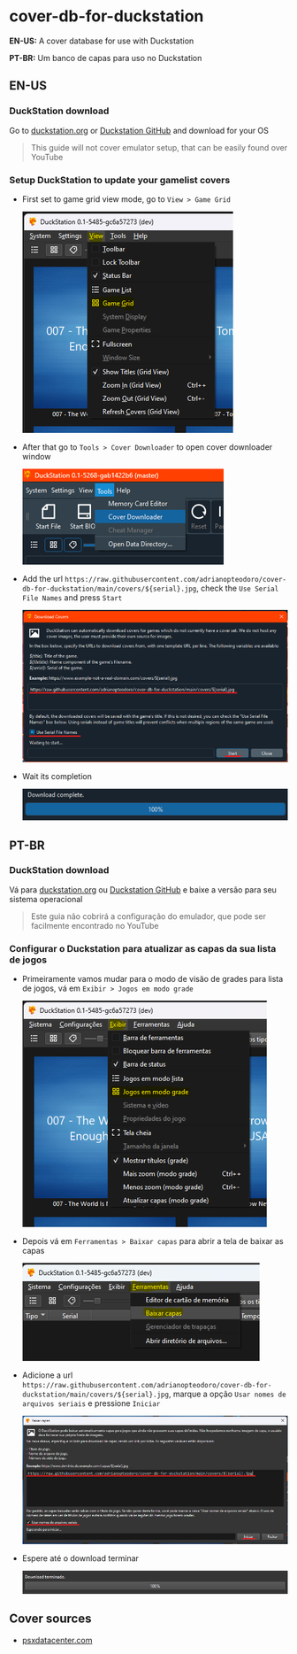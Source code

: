 # cover-db-for-duckstation

**EN-US:** A cover database for use with Duckstation

**PT-BR:** Um banco de capas para uso no Duckstation

## EN-US

### DuckStation download

Go to [duckstation.org](https://www.duckstation.org/) or [Duckstation GitHub](https://github.com/stenzek/duckstation/releases/tag/latest) and download for your OS
> This guide will not cover emulator setup, that can be easily found over YouTube

### Setup DuckStation to update your gamelist covers

- First set to game grid view mode, go to `View > Game Grid`

  ![View > Game Grid](assets\duckstation-show-grid.png)

- After that go to `Tools > Cover Downloader` to open cover downloader window
  
  ![Tools > Cover Downloader](assets/duckstation-step1.png)

- Add the url `https://raw.githubusercontent.com/adrianopteodoro/cover-db-for-duckstation/main/covers/${serial}.jpg`, check the `Use Serial File Names` and press `Start`
  
  ![Cover Downloader Settings](assets/duckstation-step2.png)

- Wait its completion
  
  ![Cover Downloader Completed](assets/duckstation-step3.png)

## PT-BR

### DuckStation download

Vá para [duckstation.org](https://www.duckstation.org/) ou [Duckstation GitHub](https://github.com/stenzek/duckstation/releases/tag/latest) e baixe a versão para seu sistema operacional
> Este guia não cobrirá a configuração do emulador, que pode ser facilmente encontrado no YouTube

### Configurar o Duckstation para atualizar as capas da sua lista de jogos

- Primeiramente vamos mudar para o modo de visão de grades para lista de jogos, vá em `Exibir > Jogos em modo grade`

  ![View > Game Grid](assets\duckstation-show-grid-br.png)

- Depois vá em `Ferramentas > Baixar capas` para abrir a tela de baixar as capas
  
  ![Ferramentas > Baixar capas](assets/duckstation-step1-br.png)

- Adicione a url `https://raw.githubusercontent.com/adrianopteodoro/cover-db-for-duckstation/main/covers/${serial}.jpg`, marque a opção `Usar nomes de arquivos seriais` e pressione `Iniciar`
  
  ![Configurações do baixador de capas](assets/duckstation-step2-br.png)

- Espere até o download terminar
  
  ![Download de capas concluido](assets/duckstation-step3-br.png)
  
## Cover sources

- [psxdatacenter.com](https://psxdatacenter.com/sitenews.html)
